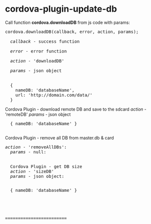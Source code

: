 cordova-plugin-update-db
========================


Call function <b>cordova.downloadDB</b> from js code with params:

  <pre>cordova.downloadDB(callback, error, action, params);
  
  <i>callback</i> - success function<br/>
  <i>error</i> - error function<br/>
  <i>action</i> - 'downloadDB'<br/>
  <i>params</i> - json object<br/>
 
  {
    nameDB: 'databaseName', 
    url: 'http://domain.com/data/' 
  }</pre>
  
  Cordova Plugin - download remote DB and save to the sdcard
  <i>action</i> - 'remoteDB'
  <i>params</i> - json object
  <pre>
  { nameDB: 'databaseName' }
  </pre>
  
  
  Cordova Plugin - remove all DB from master.db & card
  <pre><i>action</i> - 'removeAllDBs': 
  <i>params</i> - null: 
  
  
  Cordova Plugin - get DB size
  <i>action</i> - 'sizeDB'
  <i>params</i> - json object:
  <pre>
  { nameDB: 'databaseName' }
  </pre>
  
========================

